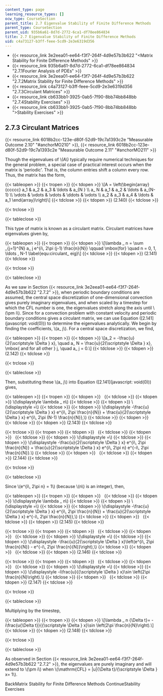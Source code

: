 ```yaml
---
content_type: page
learning_resource_types: []
ocw_type: CourseSection
parent_title: 2.7 Eigenvalue Stability of Finite Difference Methods
parent_type: CourseSection
parent_uid: 935b6a61-8d7d-2772-6ca1-df78ee864834
title: 2.7 Eigenvalue Stability of Finite Difference Methods
uid: c4a73127-b3ff-feee-5cd9-2e3e6319d356
---
```


*   {{< resource_link 3e2eea01-ee64-f3f7-264f-4d9e57b3b622 "\<Matrix Stability for Finite Difference Methods" >}}
*   {{< resource_link 935b6a61-8d7d-2772-6ca1-df78ee864834 "2.7.1Fourier Analysis of PDEs" >}}
*   {{< resource_link 3e2eea01-ee64-f3f7-264f-4d9e57b3b622 "2.7.2Matrix Stability for Finite Difference Methods" >}}
*   {{< resource_link c4a73127-b3ff-feee-5cd9-2e3e6319d356 "2.7.3Circulant Matrices" >}}
*   {{< resource_link cb633bb1-3925-0ab5-7f90-8bb74bb848bb "2.7.4Stability Exercises" >}}
*   {{< resource_link cb633bb1-3925-0ab5-7f90-8bb74bb848bb "\>Stability Exercises" >}}

2.7.3 Circulant Matrices
------------------------

{{< resource_link 6018b2cc-123e-d80f-52d9-19c7a1393c2e "Measurable Outcome 2.10" "#anchorMO210" >}}, {{< resource_link 6018b2cc-123e-d80f-52d9-19c7a1393c2e "Measurable Outcome 2.11" "#anchorMO211" >}}

Though the eigenvalues of \\(A\\) typically require numerical techniques for the general problem, a special case of practical interest occurs when the matrix is ‘periodic'. That is, the column entries shift a column every row. Thus, the matrix has the form,

{{< tableopen >}}
{{< tropen >}}
{{< tdopen >}}
\\\[A = \\left(\\begin{array}{ccccc} a\_1 & a\_2 & a\_3 & \\ldots & a\_{N } \\\\ a\_ N & a\_1 & a\_2 & \\ldots & a\_{N-1} \\\\ \\vdots & \\vdots & \\vdots & \\ddots & \\vdots \\\\ a\_2 & a\_3 & a\_4 & \\ldots & a\_1 \\end{array}\\right)\\\]
{{< tdclose >}}
{{< tdopen >}}
(2.140)
{{< tdclose >}}

{{< trclose >}}

{{< tableclose >}}

This type of matrix is known as a circulant matrix. Circulant matrices have eigenvalues given by,

{{< tableopen >}}
{{< tropen >}}
{{< tdopen >}}
\\\[\\lambda \_ n = \\sum \_{j=1}^{N} a\_ j e^{i\\, 2\\pi (j-1) \\frac{n}{N}} \\qquad \\mbox{for} \\quad n = 0, 1, \\ldots , N-1 \\label{equ:circulant\_ eig}\\\]
{{< tdclose >}}
{{< tdopen >}}
(2.141)
{{< tdclose >}}

{{< trclose >}}

{{< tableclose >}}

As we saw in Section {{< resource_link 3e2eea01-ee64-f3f7-264f-4d9e57b3b622 "2.7.2" >}}, when periodic boundary conditions are assumed, the central space discretization of one-dimensional convection gives purely imaginary eigenvalues, and when scaled by a timestep for which the CFL number is one, the eigenvalues stretch along the axis until \\(\\pm i\\). Since for a convection problem with constant velocity and periodic boundary conditions gives a circulant matrix, we can use Equation ([2.141](javascript: void(0))) to determine the eigenvalues analytically. We begin by finding the coefficients, \\(a\_ j\\). For a central space discretization, we find,

{{< tableopen >}}
{{< tropen >}}
{{< tdopen >}}
\\\[a\_2 = -\\frac{u}{2{\\scriptstyle \\Delta } x}, \\quad a\_ N = \\frac{u}{2{\\scriptstyle \\Delta } x}, \\mbox{ and for all other } j, \\quad a\_ j = 0.\\\]
{{< tdclose >}}
{{< tdopen >}}
(2.142)
{{< tdclose >}}

{{< trclose >}}

{{< tableclose >}}

Then, substituting these \\(a\_ j\\) into Equation ([2.141](javascript: void(0))) gives,

{{< tableopen >}}
{{< tropen >}}
{{< tdopen >}}
 
{{< tdclose >}}
{{< tdopen >}}
\\(\\displaystyle \\lambda \_ n\\)
{{< tdclose >}}
{{< tdopen >}}
\\(\\displaystyle =\\)
{{< tdclose >}}
{{< tdopen >}}
\\(\\displaystyle -\\frac{u}{2{\\scriptstyle \\Delta } x} e^{i\\, 2\\pi \\frac{n}{N}} + \\frac{u}{2{\\scriptstyle \\Delta } x} e^{i\\, 2\\pi (N-1) \\frac{n}{N}},\\)
{{< tdclose >}}
{{< tdopen >}}
 
{{< tdclose >}}
{{< tdopen >}}
(2.143)
{{< tdclose >}}

{{< trclose >}}
{{< tropen >}}
{{< tdopen >}}
 
{{< tdclose >}}
{{< tdopen >}}
 
{{< tdclose >}}
{{< tdopen >}}
\\(\\displaystyle =\\)
{{< tdclose >}}
{{< tdopen >}}
\\(\\displaystyle -\\frac{u}{2{\\scriptstyle \\Delta } x} e^{i\\, 2\\pi \\frac{n}{N}} + \\frac{u}{2{\\scriptstyle \\Delta } x} e^{i\\, 2\\pi n} e^{-i\\, 2\\pi \\frac{n}{N}}.\\)
{{< tdclose >}}
{{< tdopen >}}
 
{{< tdclose >}}
{{< tdopen >}}
(2.144)
{{< tdclose >}}

{{< trclose >}}

{{< tableclose >}}

Since \\(e^{i\\, 2\\pi n} = 1\\) (because \\(n\\) is an integer), then,

{{< tableopen >}}
{{< tropen >}}
{{< tdopen >}}
 
{{< tdclose >}}
{{< tdopen >}}
\\(\\displaystyle \\lambda \_ n\\)
{{< tdclose >}}
{{< tdopen >}}
\\(\\displaystyle =\\)
{{< tdclose >}}
{{< tdopen >}}
\\(\\displaystyle -\\frac{u}{2{\\scriptstyle \\Delta } x} e^{i\\, 2\\pi \\frac{n}{N}} + \\frac{u}{2{\\scriptstyle \\Delta } x} e^{-i\\, 2\\pi \\frac{n}{N}},\\)
{{< tdclose >}}
{{< tdopen >}}
 
{{< tdclose >}}
{{< tdopen >}}
(2.145)
{{< tdclose >}}

{{< trclose >}}
{{< tropen >}}
{{< tdopen >}}
 
{{< tdclose >}}
{{< tdopen >}}
 
{{< tdclose >}}
{{< tdopen >}}
\\(\\displaystyle =\\)
{{< tdclose >}}
{{< tdopen >}}
\\(\\displaystyle -\\frac{u}{2{\\scriptstyle \\Delta } x}\\left(e^{i\\, 2\\pi \\frac{n}{N}} - e^{-i\\, 2\\pi \\frac{n}{N}}\\right),\\)
{{< tdclose >}}
{{< tdopen >}}
 
{{< tdclose >}}
{{< tdopen >}}
(2.146)
{{< tdclose >}}

{{< trclose >}}
{{< tropen >}}
{{< tdopen >}}
 
{{< tdclose >}}
{{< tdopen >}}
 
{{< tdclose >}}
{{< tdopen >}}
\\(\\displaystyle =\\)
{{< tdclose >}}
{{< tdopen >}}
\\(\\displaystyle -i\\frac{u}{{\\scriptstyle \\Delta } x}\\sin \\left(2\\pi \\frac{n}{N}\\right).\\)
{{< tdclose >}}
{{< tdopen >}}
 
{{< tdclose >}}
{{< tdopen >}}
(2.147)
{{< tdclose >}}

{{< trclose >}}

{{< tableclose >}}

Multiplying by the timestep,

{{< tableopen >}}
{{< tropen >}}
{{< tdopen >}}
\\\[\\lambda \_ n {\\Delta t}= -i\\frac{u{\\Delta t}}{{\\scriptstyle \\Delta } x}\\sin \\left(2\\pi \\frac{n}{N}\\right).\\\]
{{< tdclose >}}
{{< tdopen >}}
(2.148)
{{< tdclose >}}

{{< trclose >}}

{{< tableclose >}}

As observed in Section {{< resource_link 3e2eea01-ee64-f3f7-264f-4d9e57b3b622 "2.7.2" >}}, the eigenvalues are purely imaginary and will extend to \\(\\pm i\\) when \\(\\mathrm{CFL} = |u|{\\Delta t}/{\\scriptstyle \\Delta } x= 1\\).

BackMatrix Stability for Finite Difference Methods ContinueStability Exercises